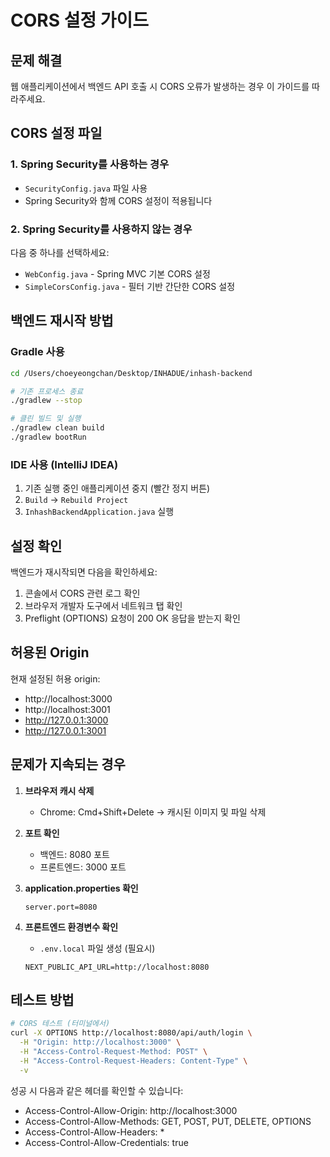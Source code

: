 # CORS 설정 가이드

## 문제 해결
웹 애플리케이션에서 백엔드 API 호출 시 CORS 오류가 발생하는 경우 이 가이드를 따라주세요.

## CORS 설정 파일

### 1. Spring Security를 사용하는 경우
- `SecurityConfig.java` 파일 사용
- Spring Security와 함께 CORS 설정이 적용됩니다

### 2. Spring Security를 사용하지 않는 경우
다음 중 하나를 선택하세요:
- `WebConfig.java` - Spring MVC 기본 CORS 설정
- `SimpleCorsConfig.java` - 필터 기반 간단한 CORS 설정

## 백엔드 재시작 방법

### Gradle 사용
```bash
cd /Users/choeyeongchan/Desktop/INHADUE/inhash-backend

# 기존 프로세스 종료
./gradlew --stop

# 클린 빌드 및 실행
./gradlew clean build
./gradlew bootRun
```

### IDE 사용 (IntelliJ IDEA)
1. 기존 실행 중인 애플리케이션 중지 (빨간 정지 버튼)
2. `Build` → `Rebuild Project`
3. `InhashBackendApplication.java` 실행

## 설정 확인

백엔드가 재시작되면 다음을 확인하세요:

1. 콘솔에서 CORS 관련 로그 확인
2. 브라우저 개발자 도구에서 네트워크 탭 확인
3. Preflight (OPTIONS) 요청이 200 OK 응답을 받는지 확인

## 허용된 Origin

현재 설정된 허용 origin:
- http://localhost:3000
- http://localhost:3001
- http://127.0.0.1:3000
- http://127.0.0.1:3001

## 문제가 지속되는 경우

1. **브라우저 캐시 삭제**
   - Chrome: Cmd+Shift+Delete → 캐시된 이미지 및 파일 삭제

2. **포트 확인**
   - 백엔드: 8080 포트
   - 프론트엔드: 3000 포트

3. **application.properties 확인**
   ```properties
   server.port=8080
   ```

4. **프론트엔드 환경변수 확인**
   - `.env.local` 파일 생성 (필요시)
   ```
   NEXT_PUBLIC_API_URL=http://localhost:8080
   ```

## 테스트 방법

```bash
# CORS 테스트 (터미널에서)
curl -X OPTIONS http://localhost:8080/api/auth/login \
  -H "Origin: http://localhost:3000" \
  -H "Access-Control-Request-Method: POST" \
  -H "Access-Control-Request-Headers: Content-Type" \
  -v
```

성공 시 다음과 같은 헤더를 확인할 수 있습니다:
- Access-Control-Allow-Origin: http://localhost:3000
- Access-Control-Allow-Methods: GET, POST, PUT, DELETE, OPTIONS
- Access-Control-Allow-Headers: *
- Access-Control-Allow-Credentials: true
